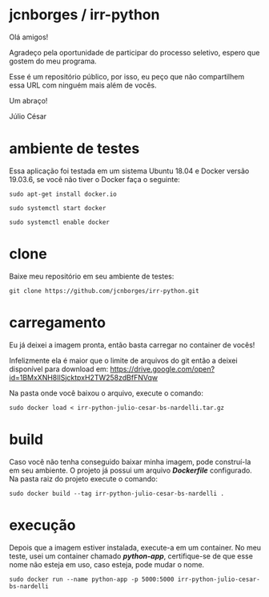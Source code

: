 # jcnborges / irr-python

Olá amigos!

Agradeço pela oportunidade de participar do processo seletivo, espero que gostem do meu programa.

Esse é um repositório público, por isso, eu peço que não compartilhem essa URL com ninguém mais além de vocês.

Um abraço!

Júlio César

# ambiente de testes

Essa aplicação foi testada em um sistema Ubuntu 18.04 e Docker versão 19.03.6, se você não tiver o Docker faça o seguinte:

```
sudo apt-get install docker.io

sudo systemctl start docker

sudo systemctl enable docker
```

# clone

Baixe meu repositório em seu ambiente de testes:

```
git clone https://github.com/jcnborges/irr-python.git
```

# carregamento

Eu já deixei a imagem pronta, então basta carregar no container de vocês!

Infelizmente ela é maior que o limite de arquivos do git então a deixei disponível para download em: https://drive.google.com/open?id=1BMxXNH8IlSjcktpxH2TW258zdBfFNVqw

Na pasta onde você baixou o arquivo, execute o comando:

```
sudo docker load < irr-python-julio-cesar-bs-nardelli.tar.gz
```

# build

Caso você não tenha conseguido baixar minha imagem, pode construí-la em seu ambiente. O projeto já possui um arquivo ***Dockerfile*** configurado. Na pasta raiz do projeto execute o comando:

```
sudo docker build --tag irr-python-julio-cesar-bs-nardelli .
```

# execução

Depois que a imagem estiver instalada, execute-a em um container. No meu teste, usei um container chamado ***python-app***, certifique-se de que esse nome não esteja em uso, caso esteja, pode mudar o nome.

```
sudo docker run --name python-app -p 5000:5000 irr-python-julio-cesar-bs-nardelli
```
